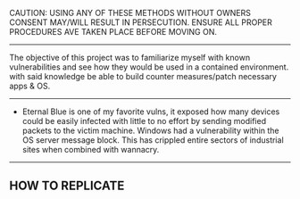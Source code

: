 CAUTION: USING ANY OF THESE METHODS WITHOUT OWNERS CONSENT MAY/WILL RESULT IN PERSECUTION. ENSURE ALL PROPER PROCEDURES AVE TAKEN PLACE BEFORE MOVING ON. 

___________________
The objective of this project was to familiarize myself with known vulnerabilities and see how they would be used in a contained environment.
with said knowledge be able to build counter measures/patch necessary apps & OS. 
_________________

 - Eternal Blue is one of my favorite vulns, it exposed how many devices could be easily infected with little to no effort by sending modified packets 
to the victim machine. Windows had a vulnerability within the OS server message block. This has crippled entire sectors of industrial sites when combined
with wannacry. 
--------------------------
HOW TO REPLICATE 
--------------------------
